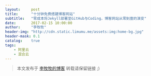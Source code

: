 ```yaml
---
layout:     post
title:      "十分钟免费搭建博客网站"
subtitle:   "零成本将Jekyll部署至GitHub与Coding，博客网站从零到壹的演变"
date:       2017-02-15 10:00:00
author:     "李牧牧"
header-img: "http://cdn.static.limumu.me/assets:img:home-bg.jpg"
header-mask: 0.1
catalog:    true
tags:
    - 阿里云
    - 混合云
---
```


> 本文发布于 [李牧牧的博客](http://limumu.me) 转载请保留链接 ;)












